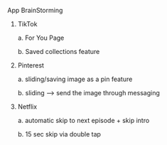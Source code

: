 App BrainStorming

1. TikTok

   a. For You Page

   b. Saved collections feature

2. Pinterest

   a. sliding/saving image as a pin feature

   b. sliding --> send the image through messaging

4. Netflix

   a. automatic skip to next episode + skip intro

   b. 15 sec skip via double tap
